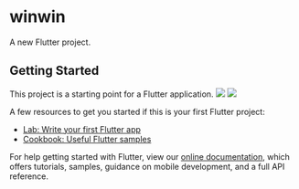 # winwin

A new Flutter project.

## Getting Started

This project is a starting point for a Flutter application.
![](https://user-images.githubusercontent.com/43435727/61552132-a1dc2c00-aa74-11e9-9bf1-22b76899fe02.png)
![](https://user-images.githubusercontent.com/43435727/61552139-a6084980-aa74-11e9-816d-86c601203d8a.png)

A few resources to get you started if this is your first Flutter project:

- [Lab: Write your first Flutter app](https://flutter.dev/docs/get-started/codelab)
- [Cookbook: Useful Flutter samples](https://flutter.dev/docs/cookbook)

For help getting started with Flutter, view our 
[online documentation](https://flutter.dev/docs), which offers tutorials, 
samples, guidance on mobile development, and a full API reference.
